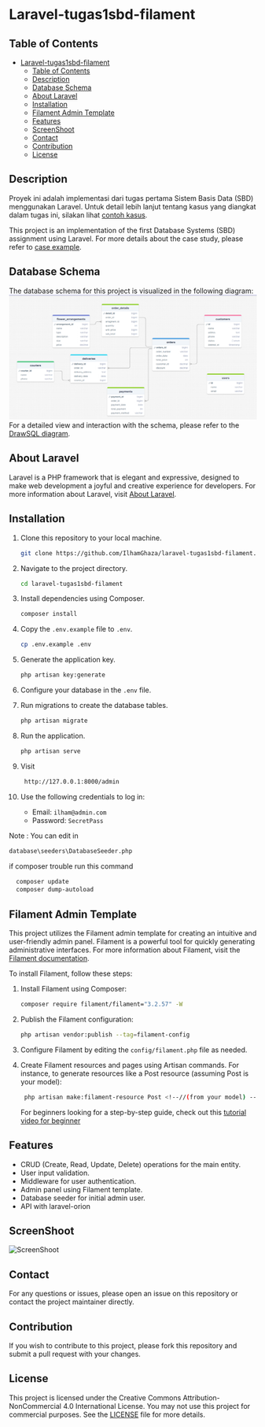 # Laravel-tugas1sbd-filament

## Table of Contents

- [Laravel-tugas1sbd-filament](#laravel-tugas1sbd-filament)
  - [Table of Contents](#table-of-contents)
  - [Description](#description)
  - [Database Schema](#database-schema)
  - [About Laravel](#about-laravel)
  - [Installation](#installation)
  - [Filament Admin Template](#filament-admin-template)
  - [Features](#features)
  - [ScreenShoot](#screenshoot)
  - [Contact](#contact)
  - [Contribution](#contribution)
  - [License](#license)
  
## Description

Proyek ini adalah implementasi dari tugas pertama Sistem Basis Data (SBD) menggunakan Laravel. Untuk detail lebih lanjut tentang kasus yang diangkat dalam tugas ini, silakan lihat [contoh kasus](contohkasus.md).

This project is an implementation of the first Database Systems (SBD) assignment using Laravel. For more details about the case study, please refer to [case example](contohkasus.md).

## Database Schema

The database schema for this project is visualized in the following diagram:
![Database Schema](public/image.png)
For a detailed view and interaction with the schema, please refer to the [DrawSQL diagram](https://drawsql.app/teams/dreamer-3/diagrams/tugas-sbd2).

## About Laravel

Laravel is a PHP framework that is elegant and expressive, designed to make web development a joyful and creative experience for developers. For more information about Laravel, visit [About Laravel](laravel.md).

## Installation

1. Clone this repository to your local machine.

    ```bash
    git clone https://github.com/IlhamGhaza/laravel-tugas1sbd-filament.git
    ```

2. Navigate to the project directory.

    ```bash
    cd laravel-tugas1sbd-filament
    ```

3. Install dependencies using Composer.

    ```bash
    composer install
    ```

4. Copy the `.env.example` file to `.env`.

    ```bash
    cp .env.example .env
    ```

5. Generate the application key.

    ```bash
    php artisan key:generate
    ```

6. Configure your database in the `.env` file.

7. Run migrations to create the database tables.

    ```bash
    php artisan migrate
    ```

8. Run the application.

    ```bash
    php artisan serve
    ```

9. Visit

   ```bash
    http://127.0.0.1:8000/admin
    ```

10. Use the following credentials to log in:
    - Email: `ilham@admin.com`
    - Password: `SecretPass`

Note : You can edit in

  ```bash
  database\seeders\DatabaseSeeder.php
  ```

  if composer trouble run this command
  
  ```bash
    composer update
    composer dump-autoload
   ```
  
## Filament Admin Template

This project utilizes the Filament admin template for creating an intuitive and user-friendly admin panel. Filament is a powerful tool for quickly generating administrative interfaces. For more information about Filament, visit the [Filament documentation](https://filamentphp.com/docs).

To install Filament, follow these steps:

1. Install Filament using Composer:

    ```bash
    composer require filament/filament="3.2.57" -W
    ```

2. Publish the Filament configuration:

    ```bash
    php artisan vendor:publish --tag=filament-config
    ```

3. Configure Filament by editing the `config/filament.php` file as needed.

4. Create Filament resources and pages using Artisan commands. For instance, to generate resources like a Post resource (assuming Post is your model):

    ```bash
     php artisan make:filament-resource Post <!--//(from your model) -->
    ```

   For beginners looking for a step-by-step guide, check out this [tutorial video for beginner](https://youtube.com/playlist?list=PLqDySLfPKRn6fgrrdg4_SmsSxWzVlUQJo&si=GhXQaFVjgIB1pSbu)

## Features

- CRUD (Create, Read, Update, Delete) operations for the main entity.
- User input validation.
- Middleware for user authentication.
- Admin panel using Filament template.
- Database seeder for initial admin user.
- API with laravel-orion

## ScreenShoot

![ScreenShoot](public/screen.png)

## Contact

For any questions or issues, please open an issue on this repository or contact the project maintainer directly.

## Contribution

If you wish to contribute to this project, please fork this repository and submit a pull request with your changes.

## License

This project is licensed under the Creative Commons Attribution-NonCommercial 4.0 International License. You may not use this project for commercial purposes. See the [LICENSE](LICENSE) file for more details.

